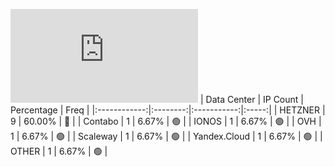 ![Diagramm](https://github.com/obajay/StateSync-snapshots/blob/main/Projects/OKP4/1/README.md)
| Data Center | IP Count | Percentage | Freq |
|:------------:|:--------:|:-----------:|:-----:|
| HETZNER | 9 | 60.00% | 🔴 |
| Contabo | 1 | 6.67% | 🟢 |
| IONOS | 1 | 6.67% | 🟢 |
| OVH | 1 | 6.67% | 🟢 |
| Scaleway | 1 | 6.67% | 🟢 |
| Yandex.Cloud | 1 | 6.67% | 🟢 |
| OTHER | 1 | 6.67% | 🟢 |